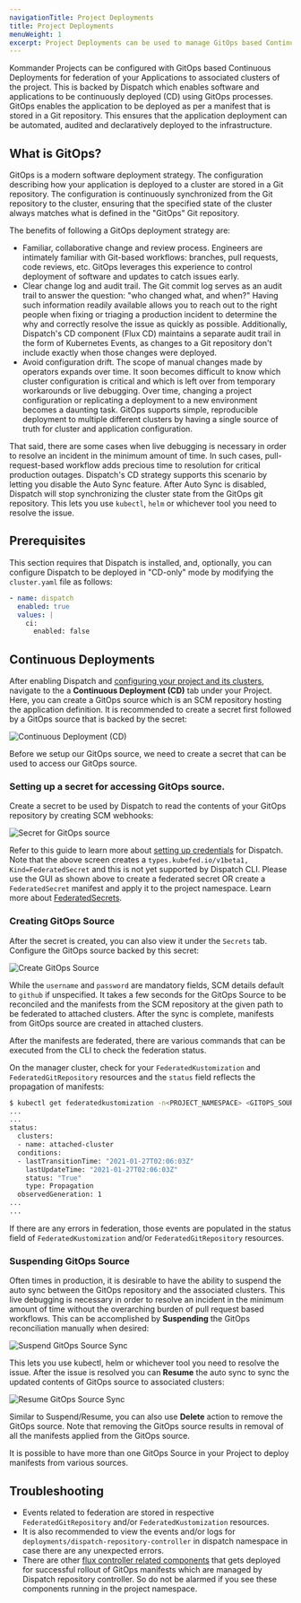 ```yaml
---
navigationTitle: Project Deployments
title: Project Deployments
menuWeight: 1
excerpt: Project Deployments can be used to manage GitOps based Continuous Deployments which can automatically be created on all the Kubernetes clusters associated with the Project, in the corresponding namespace.
---
```


Kommander Projects can be configured with GitOps based Continuous Deployments for federation of your Applications to associated clusters of the project. This is backed by Dispatch which enables software and applications to be continuously deployed (CD) using GitOps processes. GitOps enables the application to be deployed as per a manifest that is stored in a Git repository. This ensures that the application deployment can be automated, audited and declaratively deployed to the infrastructure.

## What is GitOps?

GitOps is a modern software deployment strategy. The configuration describing how your application is deployed to a cluster are stored in a Git repository. The configuration is continuously synchronized from the Git repository to the cluster, ensuring that the specified state of the cluster always matches what is defined in the "GitOps" Git repository.

The benefits of following a GitOps deployment strategy are:

* Familiar, collaborative change and review process. Engineers are intimately familiar with Git-based workflows: branches, pull requests, code reviews, etc. GitOps leverages this experience to control deployment of software and updates to catch issues early.
* Clear change log and audit trail. The Git commit log serves as an audit trail to answer the question: "who changed what, and when?" Having such information readily available allows you to reach out to the right people when fixing or triaging a production incident to determine the why and correctly resolve the issue as quickly as possible. Additionally, Dispatch's CD component (Flux CD) maintains a separate audit trail in the form of Kubernetes Events, as changes to a Git repository don't include exactly when those changes were deployed.
* Avoid configuration drift. The scope of manual changes made by operators expands over time. It soon becomes difficult to know which cluster configuration is critical and which is left over from temporary workarounds or live debugging. Over time, changing a project configuration or replicating a deployment to a new environment becomes a daunting task. GitOps supports simple, reproducible deployment to multiple different clusters by having a single source of truth for cluster and application configuration.

That said, there are some cases when live debugging is necessary in order to resolve an incident in the minimum amount of time. In such cases, pull-request-based workflow adds precious time to resolution for critical production outages. Dispatch's CD strategy supports this scenario by letting you disable the Auto Sync feature. After Auto Sync is disabled, Dispatch will stop synchronizing the cluster state from the GitOps git repository. This lets you use `kubectl`, `helm` or whichever tool you need to resolve the issue.

## Prerequisites

This section requires that Dispatch is installed, and, optionally, you can configure Dispatch to be deployed in "CD-only" mode by modifying the `cluster.yaml` file as follows:

```yaml
- name: dispatch
  enabled: true
  values: |
    ci:
      enabled: false
```

## Continuous Deployments

After enabling Dispatch and [configuring your project and its clusters](../), navigate to the a **Continuous Deployment (CD)** tab under your Project. Here, you can create a GitOps source which is an SCM repository hosting the application definition. It is recommended to create a secret first followed by a GitOps source that is backed by the secret:

![Continuous Deployment (CD)](/dkp/kommander/1.3/img/project-cd-welcome-screen.png)

Before we setup our GitOps source, we need to create a secret that can be used to access our GitOps source.

### Setting up a secret for accessing GitOps source.

Create a secret to be used by Dispatch to read the contents of your GitOps repository by creating SCM webhooks:

![Secret for GitOps source](/dkp/kommander/1.3/img/project-cd-secret-create.png)

Refer to this guide to learn more about [setting up credentials](/dkp/dispatch/1.4/tutorials/ci_tutorials/credentials#setting-up-github-credentials) for Dispatch. Note that the above screen creates a `types.kubefed.io/v1beta1, Kind=FederatedSecret` and this is not yet supported by Dispatch CLI. Please use the GUI as shown above to create a federated secret OR create a `FederatedSecret` manifest and apply it to the project namespace. Learn more about [FederatedSecrets](../project-secrets/).

### Creating GitOps Source

After the secret is created, you can also view it under the `Secrets` tab. Configure the GitOps source backed by this secret:

![Create GitOps Source](/dkp/kommander/1.3/img/project-cd-gitops-source-create.png)

While the `username` and `password` are mandatory fields, SCM details default to `github` if unspecified. It takes a few seconds for the GitOps Source to be reconciled and the manifests from the SCM repository at the given path to be federated to attached clusters. After the sync is complete, manifests from GitOps source are created in attached clusters.

After the manifests are federated, there are various commands that can be executed from the CLI to check the federation status.

On the manager cluster, check for your `FederatedKustomization` and `FederatedGitRepository` resources and the `status` field reflects the propagation of manifests:

```bash
$ kubectl get federatedkustomization -n<PROJECT_NAMESPACE> <GITOPS_SOURCE_NAME> -oyaml
...
...
status:
  clusters:
  - name: attached-cluster
  conditions:
  - lastTransitionTime: "2021-01-27T02:06:03Z"
    lastUpdateTime: "2021-01-27T02:06:03Z"
    status: "True"
    type: Propagation
  observedGeneration: 1
...
...
```

If there are any errors in federation, those events are populated in the status field of `FederatedKustomization` and/or `FederatedGitRepository` resources.

### Suspending GitOps Source

Often times in production, it is desirable to have the ability to suspend the auto sync between the GitOps repository and the associated clusters. This live debugging is necessary in order to resolve an incident in the minimum amount of time without the overarching burden of pull request based workflows. This can be accomplished by **Suspending** the GitOps reconciliation manually when desired:

![Suspend GitOps Source Sync](/dkp/kommander/1.3/img/project-cd-gitops-source-sync-suspend.png)

This lets you use kubectl, helm or whichever tool you need to resolve the issue. After the issue is resolved you can **Resume** the auto sync to sync the updated contents of GitOps source to associated clusters:

![Resume GitOps Source Sync](/dkp/kommander/1.3/img/project-cd-gitops-source-sync-resume.png)

Similar to Suspend/Resume, you can also use **Delete** action to remove the GitOps source. Note that removing the GitOps source results in removal of all the manifests applied from the GitOps source.

It is possible to have more than one GitOps Source in your Project to deploy manifests from various sources.

## Troubleshooting

- Events related to federation are stored in respective `FederatedGitRepository` and/or `FederatedKustomization` resources.
- It is also recommended to view the events and/or logs for `deployments/dispatch-repository-controller` in dispatch namespace in case there are any unexpected errors.
- There are other [flux controller related components](https://toolkit.fluxcd.io/components/) that gets deployed for successful rollout of GitOps manifests which are managed by Dispatch repository controller. So do not be alarmed if you see these components running in the project namespace.
